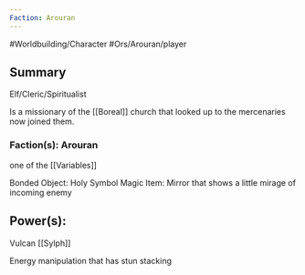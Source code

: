 ```yaml
---
Faction: Arouran
---
```

#Worldbuilding/Character #Ors/Arouran/player 

## Summary

Elf/Cleric/Spiritualist 

Is a missionary of the [[Boreal]] church that looked up to the mercenaries now joined them. 

### Faction(s): Arouran 
one of the [[Variables]]

Bonded Object: Holy Symbol 
Magic Item: Mirror that shows a little mirage of incoming enemy

## Power(s):

Vulcan
[[Sylph]]

Energy manipulation that has stun stacking 